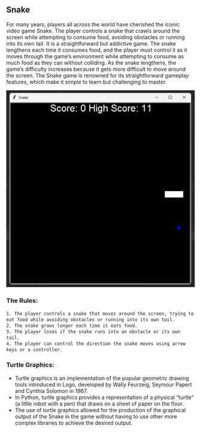 ## Snake

For many years, players all across the world have cherished the iconic video game Snake. The player controls a snake that crawls around the screen while attempting to consume food, avoiding obstacles or running into its own tail. It is a straightforward but addictive game. The snake lengthens each time it consumes food, and the player must control it as it moves through the game’s environment while attempting to consume as much food as they can without colliding. As the snake lengthens, the game’s difficulty increases because it gets more difficult to move around the screen. The Snake game is renowned for its straightforward gameplay features, which make it simple to learn but challenging to master.

![](.README_images/ce3a7aee.png)




### The Rules:
```commandline
1. The player controls a snake that moves around the screen, trying to eat food while avoiding obstacles or running into its own tail.
2. The snake grows longer each time it eats food. 
3. The player loses if the snake runs into an obstacle or its own tail.
4. The player can control the direction the snake moves using arrow keys or a controller.
```

### Turtle Graphics:

- Turtle graphics is an implementation of the popular geometric drawing tools introduced in Logo, developed by Wally Feurzeig, Seymour Papert and Cynthia Solomon in 1967.
- In Python, turtle graphics provides a representation of a physical “turtle” (a little robot with a pen) that draws on a sheet of paper on the floor.
- The use of turtle graphics allowed for the production of the graphical output of the Snake in the game without having to use other more complex libraries to achieve the desired output.

